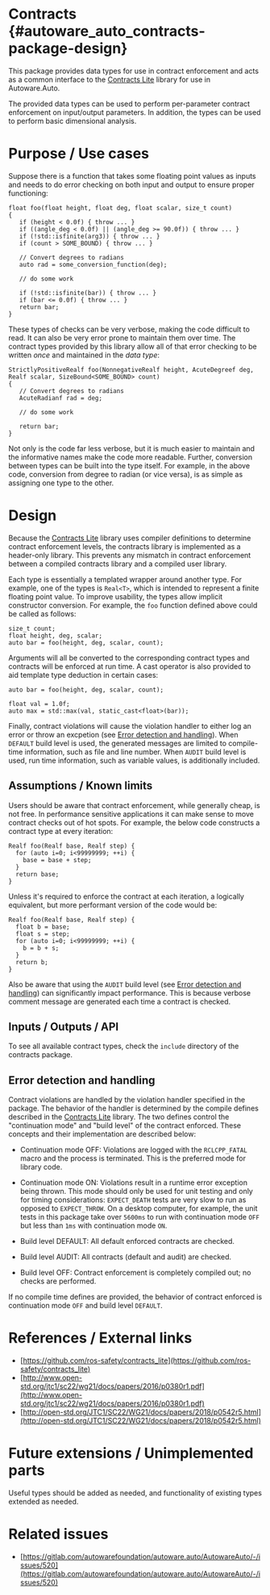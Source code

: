 Contracts {#autoware_auto_contracts-package-design}
===========

This package provides data types for use in contract enforcement and acts as a common interface to the [Contracts Lite](https://github.com/ros-safety/contracts_lite) library for use in Autoware.Auto.

The provided data types can be used to perform per-parameter contract enforcement on input/output parameters.
In addition, the types can be used to perform basic dimensional analysis.


# Purpose / Use cases

Suppose there is a function that takes some floating point values as inputs and needs to do error checking on both input and output to ensure proper functioning:

```
float foo(float height, float deg, float scalar, size_t count)
{
   if (height < 0.0f) { throw ... }
   if ((angle_deg < 0.0f) || (angle_deg >= 90.0f)) { throw ... }
   if (!std::isfinite(arg3)) { throw ... }
   if (count > SOME_BOUND) { throw ... }
   
   // Convert degrees to radians
   auto rad = some_conversion_function(deg);
   
   // do some work
   
   if (!std::isfinite(bar)) { throw ... }
   if (bar <= 0.0f) { throw ... }
   return bar;
}
```

These types of checks can be very verbose, making the code difficult to read.
It can also be very error prone to maintain them over time.
The contract types provided by this library allow all of that error checking to be written _once_ and maintained in the _data type_:

```
StrictlyPositiveRealf foo(NonnegativeRealf height, AcuteDegreef deg, Realf scalar, SizeBound<SOME_BOUND> count)
{  
   // Convert degrees to radians
   AcuteRadianf rad = deg;
   
   // do some work
   
   return bar;
}
```

Not only is the code far less verbose, but it is much easier to maintain and the informative names make the code more readable.
Further, conversion between types can be built into the type itself.
For example, in the above code, conversion from degree to radian (or vice versa), is as simple as assigning one type to the other.

# Design

Because the [Contracts Lite](https://github.com/ros-safety/contracts_lite) library uses compiler definitions to determine contract enforcement levels, the contracts library is implemented as a header-only library.
This prevents any mismatch in contract enforcement between a compiled contracts library and a compiled user library.

Each type is essentially a templated wrapper around another type.
For example, one of the types is `Real<T>`, which is intended to represent a finite floating point value.
To improve usability, the types allow implicit constructor conversion.
For example, the `foo` function defined above could be called as follows:

```
size_t count;
float height, deg, scalar;
auto bar = foo(height, deg, scalar, count);
```

Arguments will all be converted to the corresponding contract types and contracts will be enforced at run time.
A cast operator is also provided to aid template type deduction in certain cases:

```
auto bar = foo(height, deg, scalar, count);

float val = 1.0f;
auto max = std::max(val, static_cast<float>(bar));
```

Finally, contract violations will cause the violation handler to either log an error or throw an excpetion (see [Error detection and handling](#error-detection-and-handling)). When `DEFAULT` build level is used, the generated messages are limited to compile-time information, such as file and line number. When `AUDIT` build level is used, run time information, such as variable values, is additionally included.

## Assumptions / Known limits

Users should be aware that contract enforcement, while generally cheap, is not free.
In performance sensitive applications it can make sense to move contract checks out of hot spots.
For example, the below code constructs a contract type at every iteration:

```
Realf foo(Realf base, Realf step) {
  for (auto i=0; i<99999999; ++i) {
    base = base + step;
  }
  return base;
}
```

Unless it's required to enforce the contract at each iteration, a logically equivalent, but more performant version of the code would be:

```
Realf foo(Realf base, Realf step) {
  float b = base;
  float s = step;
  for (auto i=0; i<99999999; ++i) {
    b = b + s;
  }
  return b;
}
```

Also be aware that using the `AUDIT` build level (see [Error detection and handling](#error-detection-and-handling)) can significantly impact performance.
This is because verbose comment message are generated each time a contract is checked.

## Inputs / Outputs / API

To see all available contract types, check the `include` directory of the contracts package.


## Error detection and handling

Contract violations are handled by the violation handler specified in the package.
The behavior of the handler is determined by the compile defines described in the [Contracts Lite](https://github.com/ros-safety/contracts_lite) library.
The two defines control the "continuation mode" and "build level" of the contract enforced.
These concepts and their implementation are described below:

- Continuation mode OFF: Violations are logged with the `RCLCPP_FATAL` macro and the process is terminated. This is the preferred mode for library code.
- Continuation mode ON: Violations result in a runtime error exception being thrown. This mode should only be used for unit testing and only for timing considerations: `EXPECT_DEATH` tests are very slow to run as opposed to `EXPECT_THROW`. On a desktop computer, for example, the unit tests in this package take over `5600ms` to run with continuation mode `OFF` but less than `1ms` with continuation mode `ON`.

- Build level DEFAULT: All default enforced contracts are checked.
- Build level AUDIT: All contracts (default and audit) are checked.
- Build level OFF: Contract enforcement is completely compiled out; no checks are performed.

If no compile time defines are provided, the behavior of contract enforced is continuation mode `OFF` and build level `DEFAULT`.


# References / External links

- [https://github.com/ros-safety/contracts_lite](https://github.com/ros-safety/contracts_lite)
- [http://www.open-std.org/jtc1/sc22/wg21/docs/papers/2016/p0380r1.pdf](http://www.open-std.org/jtc1/sc22/wg21/docs/papers/2016/p0380r1.pdf)
- [http://open-std.org/JTC1/SC22/WG21/docs/papers/2018/p0542r5.html](http://open-std.org/JTC1/SC22/WG21/docs/papers/2018/p0542r5.html)


# Future extensions / Unimplemented parts

Useful types should be added as needed, and functionality of existing types extended as needed.


# Related issues

- [https://gitlab.com/autowarefoundation/autoware.auto/AutowareAuto/-/issues/520](https://gitlab.com/autowarefoundation/autoware.auto/AutowareAuto/-/issues/520)
